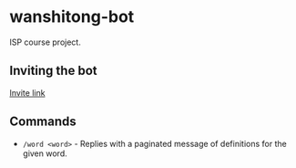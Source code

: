 # wanshitong-bot

ISP course project.

## Inviting the bot

[Invite link](https://discord.com/oauth2/authorize?client_id=1189209117601042533&permissions=277025392704&scope=bot%20applications.commands)

## Commands

- `/word <word>` - Replies with a paginated message of definitions for the given word.
